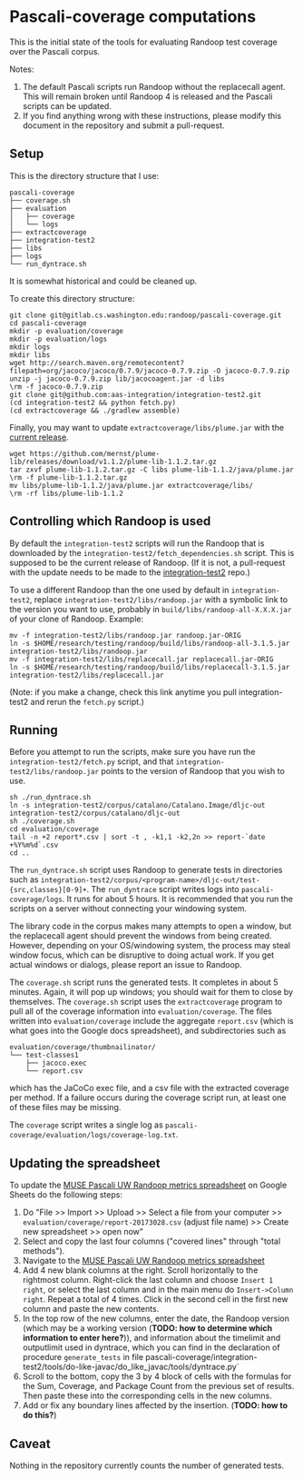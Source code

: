 # Pascali-coverage computations

This is the initial state of the tools for evaluating Randoop test coverage over
the Pascali corpus.

Notes:
1. The default Pascali scripts run Randoop without the replacecall agent. This will remain broken until Randoop 4 is released and the Pascali scripts can be updated.
2. If you find anything wrong with these instructions, please modify this document in the repository and submit a pull-request.

## Setup

This is the directory structure that I use:
```
pascali-coverage
├── coverage.sh
├── evaluation
│   ├── coverage
│   └── logs
├── extractcoverage
├── integration-test2
├── libs
├── logs
└── run_dyntrace.sh
```
It is somewhat historical and could be cleaned up.

To create this directory structure:
```
git clone git@gitlab.cs.washington.edu:randoop/pascali-coverage.git
cd pascali-coverage
mkdir -p evaluation/coverage
mkdir -p evaluation/logs
mkdir logs
mkdir libs
wget http://search.maven.org/remotecontent?filepath=org/jacoco/jacoco/0.7.9/jacoco-0.7.9.zip -O jacoco-0.7.9.zip
unzip -j jacoco-0.7.9.zip lib/jacocoagent.jar -d libs
\rm -f jacoco-0.7.9.zip
git clone git@github.com:aas-integration/integration-test2.git
(cd integration-test2 && python fetch.py)
(cd extractcoverage && ./gradlew assemble)
```

Finally, you may want to update `extractcoverage/libs/plume.jar` with the
[current release](https://github.com/mernst/plume-lib/releases/latest).
```
wget https://github.com/mernst/plume-lib/releases/download/v1.1.2/plume-lib-1.1.2.tar.gz
tar zxvf plume-lib-1.1.2.tar.gz -C libs plume-lib-1.1.2/java/plume.jar
\rm -f plume-lib-1.1.2.tar.gz
mv libs/plume-lib-1.1.2/java/plume.jar extractcoverage/libs/
\rm -rf libs/plume-lib-1.1.2
```

## Controlling which Randoop is used

By default the `integration-test2` scripts will run the Randoop that is downloaded
by the `integration-test2/fetch_dependencies.sh` script.  This is supposed to be
the current release of Randoop. (If it is not, a pull-request with the update needs to be made to the [integration-test2](https://github.com/aas-integration/integration-test2) repo.)

To use a different Randoop than the one used by default in
`integration-test2`, replace `integration-test2/libs/randoop.jar` with a
symbolic link to the version you want to use, probably in
`build/libs/randoop-all-X.X.X.jar` of your clone of Randoop.  Example:
```
mv -f integration-test2/libs/randoop.jar randoop.jar-ORIG
ln -s $HOME/research/testing/randoop/build/libs/randoop-all-3.1.5.jar integration-test2/libs/randoop.jar
mv -f integration-test2/libs/replacecall.jar replacecall.jar-ORIG
ln -s $HOME/research/testing/randoop/build/libs/replacecall-3.1.5.jar integration-test2/libs/replacecall.jar
```
(Note: if you make a change, check this link anytime you pull
integration-test2 and rerun the `fetch.py` script.)


## Running

Before you attempt to run the scripts, make sure you have run the
`integration-test2/fetch.py` script, and that
`integration-test2/libs/randoop.jar` points to the version of Randoop that you
wish to use.

```
sh ./run_dyntrace.sh
ln -s integration-test2/corpus/catalano/Catalano.Image/dljc-out integration-test2/corpus/catalano/dljc-out
sh ./coverage.sh
cd evaluation/coverage
tail -n +2 report*.csv | sort -t , -k1,1 -k2,2n >> report-`date +%Y%m%d`.csv
cd ..
```

The `run_dyntrace.sh` script uses Randoop to generate
tests in directories such as
`integration-test2/corpus/<program-name>/dljc-out/test-{src,classes}[0-9]+`.
The `run_dyntrace` script writes logs into `pascali-coverage/logs`.
It runs for about 5 hours.
It is recommended that you run the scripts on a server without connecting your windowing system.

The library code in the corpus makes many attempts to open a window, but the replacecall agent should prevent the windows from being created.
However, depending on your OS/windowing system, the process may steal window focus, which can be disruptive to doing actual work.
If you get actual windows or dialogs, please report an issue to Randoop.

The `coverage.sh` script runs the generated tests.
It completes in about 5 minutes.
Again, it will pop up windows; you should wait for them to close by themselves.
The `coverage.sh` script
uses the `extractcoverage` program to pull all of the coverage information into
`evaluation/coverage`.
The files written into `evaluation/coverage` include the aggregate `report.csv` (which is what goes into the Google docs spreadsheet), and subdirectories such as

```
evaluation/coverage/thumbnailinator/
└── test-classes1
    ├── jacoco.exec
    └── report.csv
```    

which has the JaCoCo exec file, and a csv file with the extracted coverage per method.
If a failure occurs during the coverage script run, at least one of these files may be missing.

The `coverage` script writes a single log as `pascali-coverage/evaluation/logs/coverage-log.txt`.


## Updating the spreadsheet

To update the
[MUSE Pascali UW Randoop metrics spreadsheet](https://docs.google.com/spreadsheets/d/1SOh1EtNzQsSsTyFwOmIDMHK_HziKncqirLuQDoH7yEs/edit#gid=1134337280)
on Google Sheets do the following steps:
1. Do "File >> Import >> Upload >> Select a file from your computer >> `evaluation/coverage/report-20173028.csv` (adjust file name) >> Create new spreadsheet >> open now"
2. Select and copy the last four columns ("covered lines" through "total methods").
3. Navigate to the [MUSE Pascali UW Randoop metrics spreadsheet](https://docs.google.com/spreadsheets/d/1SOh1EtNzQsSsTyFwOmIDMHK_HziKncqirLuQDoH7yEs/edit#gid=1134337280)
4. Add 4 new blank columns at the right.  Scroll horizontally to the rightmost column. Right-click the last column and choose `Insert 1 right`, or select the last column and in the main menu do `Insert->Column right`. Repeat a total of 4 times.
Click in the second cell in the first new column and paste the new contents.
5. In the top row of the new columns, enter the date, the Randoop version (which may be a working version (**TODO: how to determine which information to enter here?**)), and information about the timelimit and outputlimit used in dyntrace, which you can find in the declaration of procedure `generate_tests` in file pascali-coverage/integration-test2/tools/do-like-javac/do_like_javac/tools/dyntrace.py`
6. Scroll to the bottom, copy the 3 by 4 block of cells with the formulas for the Sum, Coverage, and Package Count from the previous set of results. Then paste these into the corresponding cells in the new columns.
7. Add or fix any boundary lines affected by the insertion. (**TODO: how to do this?**)




## Caveat

Nothing in the repository currently counts the number of generated tests.
